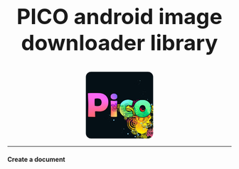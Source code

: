 
<center>
  <p align="center">
    <b>
      <font size="12"><h1>PICO android image downloader library</h1></font>
    </b>
    <br>
    <img src="https://raw.githubusercontent.com/alirezaashrafi/pico/master/app/src/main/res/drawable/logo.png" width="30%"/>
  </p>
</center>

___


#### <i class="icon-file"></i> Create a document
